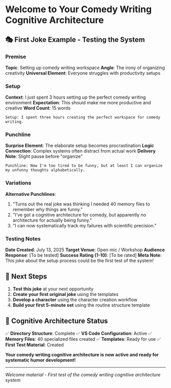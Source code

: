 # Welcome to Your Comedy Writing Cognitive Architecture

## 🎭 First Joke Example - Testing the System

### Premise
**Topic**: Setting up comedy writing workspace
**Angle**: The irony of organizing creativity
**Universal Element**: Everyone struggles with productivity setups

### Setup
**Context**: I just spent 3 hours setting up the perfect comedy writing environment
**Expectation**: This should make me more productive and creative
**Word Count**: 15 words

```
Setup: I spent three hours creating the perfect workspace for comedy writing.
```

### Punchline
**Surprise Element**: The elaborate setup becomes procrastination
**Logic Connection**: Complex systems often distract from actual work
**Delivery Note**: Slight pause before "organize"

```
Punchline: Now I'm too tired to be funny, but at least I can organize my unfunny thoughts alphabetically.
```

### Variations
**Alternative Punchlines**:
1. "Turns out the real joke was thinking I needed 40 memory files to remember why things are funny."
2. "I've got a cognitive architecture for comedy, but apparently no architecture for actually being funny."
3. "I can now systematically track my failures with scientific precision."

### Testing Notes
**Date Created**: July 13, 2025
**Target Venue**: Open mic / Workshop
**Audience Response**: [To be tested]
**Success Rating (1-10)**: [To be rated]
**Meta Note**: This joke about the setup process could be the first test of the system!

## 🎪 Next Steps

1. **Test this joke** at your next opportunity
2. **Create your first original joke** using the templates
3. **Develop a character** using the character creation workflow
4. **Build your first 5-minute set** using the routine structure template

## 🧠 Cognitive Architecture Status

✅ **Directory Structure**: Complete
✅ **VS Code Configuration**: Active
✅ **Memory Files**: 40 specialized files created
✅ **Templates**: Ready for use
✅ **First Test Material**: Created

**Your comedy writing cognitive architecture is now active and ready for systematic humor development!**

---

*Welcome material - First test of the comedy writing cognitive architecture system*
